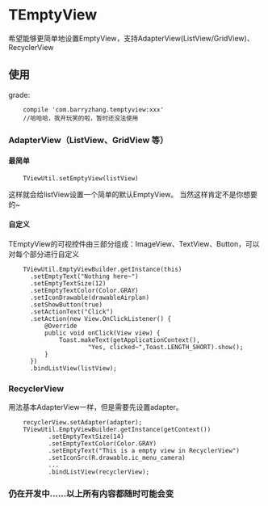 # TEmptyView
希望能够更简单地设置EmptyView，支持AdapterView(ListView/GridView)、RecyclerView
## 使用
grade:

```
	compile 'com.barryzhang.temptyview:xxx' 
	//哈哈哈，我开玩笑的啦，暂时还没法使用
```

### AdapterView（ListView、GridView 等）
#### 最简单
```
    TViewUtil.setEmptyView(listView)
```
这样就会给listView设置一个简单的默认EmptyView。
当然这样肯定不是你想要的~ 
#### 自定义
TEmptyView的可视控件由三部分组成：ImageView、TextView、Button，可以对每个部分进行自定义  

```
	TViewUtil.EmptyViewBuilder.getInstance(this)
      .setEmptyText("Nothing here~")
      .setEmptyTextSize(12)
      .setEmptyTextColor(Color.GRAY)
      .setIconDrawable(drawableAirplan)
      .setShowButton(true)
      .setActionText("Click")
      .setAction(new View.OnClickListener() {
          @Override
          public void onClick(View view) {
              Toast.makeText(getApplicationContext(),
                      "Yes, clicked~",Toast.LENGTH_SHORT).show();
          }
      })
      .bindListView(listView);
```
### RecyclerView
用法基本AdapterView一样，但是需要先设置adapter。 

```
	recyclerView.setAdapter(adapter);
	TViewUtil.EmptyViewBuilder.getInstance(getContext())
           .setEmptyTextSize(14)
           .setEmptyTextColor(Color.GRAY)
           .setEmptyText("This is a empty view in RecyclerView")
           .setIconSrc(R.drawable.ic_menu_camera)
           ...
           .bindListView(recyclerView);
```

### 仍在开发中……以上所有内容都随时可能会变


